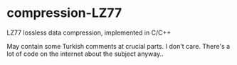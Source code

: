 # compression-LZ77
LZ77 lossless data compression, implemented in C/C++

May contain some Turkish comments at crucial parts. I don't care. There's a lot of 
code on the internet about the subject anyway..
